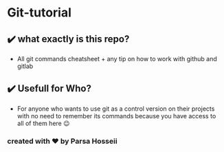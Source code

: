# Git-tutorial

## ✔️ what exactly is this repo?

- All git commands cheatsheet + any tip on how to work with github and gitlab

## ✔️ Usefull for Who?

- For anyone who wants to use git as a control version on their projects with no need to remember its commands because you have access to all of them here 😉



### created with ❤️ by Parsa Hosseii
